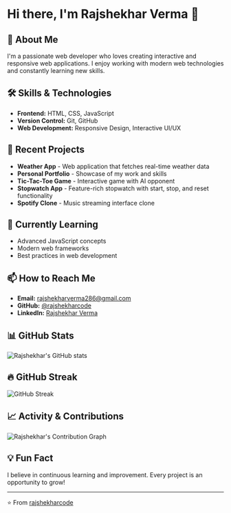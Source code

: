 # Hi there, I'm Rajshekhar Verma 👋

## 🚀 About Me

I'm a passionate web developer who loves creating interactive and responsive web applications. I enjoy working with modern web technologies and constantly learning new skills.

## 🛠️ Skills & Technologies

- **Frontend:** HTML, CSS, JavaScript
- **Version Control:** Git, GitHub
- **Web Development:** Responsive Design, Interactive UI/UX

## 💼 Recent Projects

- **Weather App** - Web application that fetches real-time weather data
- **Personal Portfolio** - Showcase of my work and skills
- **Tic-Tac-Toe Game** - Interactive game with AI opponent
- **Stopwatch App** - Feature-rich stopwatch with start, stop, and reset functionality
- **Spotify Clone** - Music streaming interface clone

## 🌱 Currently Learning

- Advanced JavaScript concepts
- Modern web frameworks
- Best practices in web development

## 📫 How to Reach Me

- **Email:** rajshekharverma286@gmail.com
- **GitHub:** [@rajshekharcode](https://github.com/rajshekharcode)
- **LinkedIn:** [Rajshekhar Verma](https://www.linkedin.com/in/rajshekharcode)

## 📊 GitHub Stats

![Rajshekhar's GitHub stats](https://github-readme-stats.vercel.app/api?username=rajshekharcode&show_icons=true&theme=radical)

## 🔥 GitHub Streak

![GitHub Streak](https://github-readme-streak-stats.herokuapp.com/?user=rajshekharcode&theme=radical)

## 📈 Activity & Contributions

![Rajshekhar's Contribution Graph](https://github-readme-activity-graph.vercel.app/graph?username=rajshekharcode&theme=radical)

## 💡 Fun Fact

I believe in continuous learning and improvement. Every project is an opportunity to grow!

---

⭐️ From [rajshekharcode](https://github.com/rajshekharcode)
